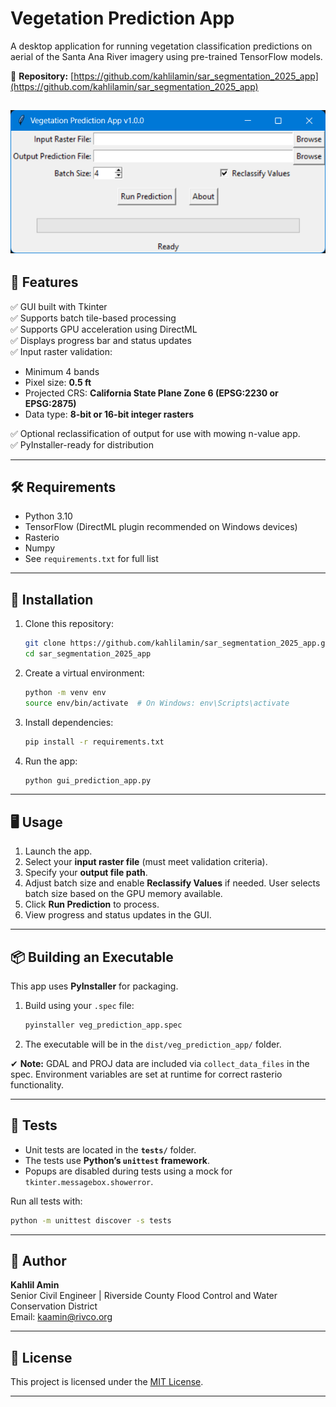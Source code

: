
# Vegetation Prediction App

A desktop application for running vegetation classification predictions on aerial of the Santa Ana River imagery using pre-trained TensorFlow models.

🔗 **Repository:** [https://github.com/kahlilamin/sar_segmentation_2025_app](https://github.com/kahlilamin/sar_segmentation_2025_app)


![Alt text](images\app-screenshot.png)
---

## 🚀 Features

✅ GUI built with Tkinter  
✅ Supports batch tile-based processing  
✅ Supports GPU acceleration using DirectML  
✅ Displays progress bar and status updates  
✅ Input raster validation:
- Minimum 4 bands
- Pixel size: **0.5 ft**
- Projected CRS: **California State Plane Zone 6 (EPSG:2230 or EPSG:2875)**
- Data type: **8-bit or 16-bit integer rasters**

✅ Optional reclassification of output for use with mowing n-value app.  
✅ PyInstaller-ready for distribution

---

## 🛠 Requirements

- Python 3.10
- TensorFlow (DirectML plugin recommended on Windows devices)
- Rasterio
- Numpy
- See `requirements.txt` for full list

---

## 📂 Installation

1. Clone this repository:
   ```bash
   git clone https://github.com/kahlilamin/sar_segmentation_2025_app.git
   cd sar_segmentation_2025_app
   ```

2. Create a virtual environment:
   ```bash
   python -m venv env
   source env/bin/activate  # On Windows: env\Scripts\activate
   ```

3. Install dependencies:
   ```bash
   pip install -r requirements.txt
   ```

4. Run the app:
   ```bash
   python gui_prediction_app.py
   ```

---

## 🖥 Usage

1. Launch the app.  
2. Select your **input raster file** (must meet validation criteria).  
3. Specify your **output file path**.  
4. Adjust batch size and enable **Reclassify Values** if needed. User selects batch size based on the GPU memory available. 
5. Click **Run Prediction** to process.  
6. View progress and status updates in the GUI.

---

## 📦 Building an Executable

This app uses **PyInstaller** for packaging.

1. Build using your `.spec` file:
   ```bash
   pyinstaller veg_prediction_app.spec
   ```

2. The executable will be in the `dist/veg_prediction_app/` folder.

✔ **Note:** GDAL and PROJ data are included via `collect_data_files` in the spec. Environment variables are set at runtime for correct rasterio functionality.

---

## 🧪 Tests

- Unit tests are located in the **`tests/`** folder.
- The tests use **Python’s `unittest` framework**.
- Popups are disabled during tests using a mock for `tkinter.messagebox.showerror`.

Run all tests with:
```bash
python -m unittest discover -s tests
```

---
## 👤 Author

**Kahlil Amin**  
Senior Civil Engineer | Riverside County Flood Control and Water Conservation District  
Email: [kaamin@rivco.org](mailto:kaamin@rivco.org)

---

## 📄 License

This project is licensed under the [MIT License](LICENSE).

---